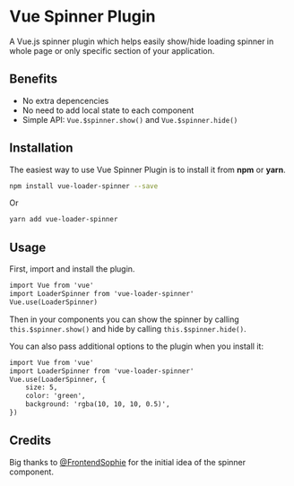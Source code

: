 # Vue Spinner Plugin

A Vue.js spinner plugin which helps easily show/hide loading spinner in whole page or only specific section of your application.

## Benefits

* No extra depencencies
* No need to add local state to each component
* Simple API: `Vue.$spinner.show()` and `Vue.$spinner.hide()`

## Installation

The easiest way to use Vue Spinner Plugin is to install it from **npm** or **yarn**.

```sh
npm install vue-loader-spinner --save
```

Or

```sh
yarn add vue-loader-spinner
```

## Usage

First, import and install the plugin. 

```html
import Vue from 'vue'
import LoaderSpinner from 'vue-loader-spinner'
Vue.use(LoaderSpinner)
```

Then in your components you can show the spinner by calling `this.$spinner.show()` and hide by calling `this.$spinner.hide()`.

You can also pass additional options to the plugin when you install it:

```html
import Vue from 'vue'
import LoaderSpinner from 'vue-loader-spinner'
Vue.use(LoaderSpinner, {
    size: 5,
    color: 'green',
    background: 'rgba(10, 10, 10, 0.5)',
})
```

## Credits
Big thanks to [@FrontendSophie](https://github.com/FrontendSophie) for the initial idea of the spinner component.
